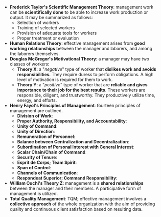 - **Frederick Taylor's Scientific Management Theory**: management work can be **scientifically done** to be able to increase work production or output. It may be summarized as follows:
	- Selection of workers
	- Training of selected workers
	- Provision of adequate tools for workers
	- Proper treatment or evaluation
- **Human Relations Theory**: effective management arises from **good working relationships** between the manager and laborers, and among the laborers themselves.
- **Douglas McGregor's Motivational Theory**: a manager may have two classes of workers:
	- **Theory X**: a "*negative*" type of worker that **dislikes work and avoids responsibilities**. They require duress to perform obligations. A high level of motivation is required for them to work.
	- **Theory Y**: a "*positive*" type of worker that are **reliable and gives importance to their job for the best results**. These workers are responsible, diligent, and trustworthy. They productively utilize time, energy, and efforts.
- **Henry Fayol's Principles of Management**: fourteen principles of management are outlined.
	- **Division of Work**: 
	- **Proper Authority, Responsibility, and Accountability**: 
	- **Unity of Command**: 
	- **Unity of Direction**: 
	- **Remuneration of Personnel**: 
	- **Balance between Centralization and Decentralization**: 
	- **Subordination of Personal Interest with General Interest**: 
	- **Scalar Chain/Chain of Command**: 
	- **Security of Tenure**: 
	- **Esprit de Corps; Team Spirit**: 
	- **Span of Control**: 
	- **Channels of Communication**: 
	- **Respondeat Superior; Command Responsibility**: 
- **William Ouchi's Theory Z**: management is a **shared relationships** between the manager and their members. A participative form of management is utilized.
- **Total Quality Management**: TQM; effective management involves a **collective approach** of the whole organization with the aim of providing quality and continuous client satisfaction based on resulting data.